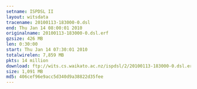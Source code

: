 ```yaml
---
setname: ISPDSL II
layout: witsdata
tracename: 20100113-183000-0.dsl
end: Thu Jan 14 08:00:01 2010
originalname: 20100113-183000-0.dsl.erf
gzsize: 426 MB
len: 0:30:00
start: Thu Jan 14 07:30:01 2010
totalwirelen: 7,859 MB
pkts: 14 million
download: ftp://wits.cs.waikato.ac.nz/ispdsl/2/20100113-183000-0.dsl.erf.gz
size: 1,091 MB
md5: 406cef96e9acc5d340d9a38822d35fee
---
```

